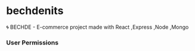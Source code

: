 # bechdenits
🌀 BECHDE - E-commerce project made with React ,Express ,Node ,Mongo

### User Permissions
